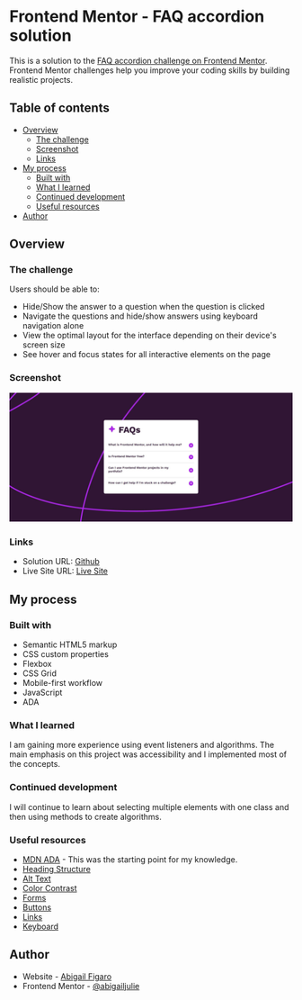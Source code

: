 # Frontend Mentor - FAQ accordion solution

This is a solution to the [FAQ accordion challenge on Frontend Mentor](https://www.frontendmentor.io/challenges/faq-accordion-wyfFdeBwBz). Frontend Mentor challenges help you improve your coding skills by building realistic projects. 

## Table of contents

- [Overview](#overview)
  - [The challenge](#the-challenge)
  - [Screenshot](#screenshot)
  - [Links](#links)
- [My process](#my-process)
  - [Built with](#built-with)
  - [What I learned](#what-i-learned)
  - [Continued development](#continued-development)
  - [Useful resources](#useful-resources)
- [Author](#author)

## Overview

### The challenge

Users should be able to:

- Hide/Show the answer to a question when the question is clicked
- Navigate the questions and hide/show answers using keyboard navigation alone
- View the optimal layout for the interface depending on their device's screen size
- See hover and focus states for all interactive elements on the page

### Screenshot

![](./assets/images/Screenshot.JPG)

### Links

- Solution URL: [Github](https://github.com/abigailjulie/FrontendMentor_FaqAccordian)
- Live Site URL: [Live Site](https://frontendmentorfaqaccordian.vercel.app/)

## My process

### Built with

- Semantic HTML5 markup
- CSS custom properties
- Flexbox
- CSS Grid
- Mobile-first workflow
- JavaScript
- ADA

### What I learned

I am gaining more experience using event listeners and algorithms. The main emphasis on this project was accessibility and I implemented most of the concepts.

### Continued development

I will continue to learn about selecting multiple elements with one class and then using methods to create algorithms.

### Useful resources

- [MDN ADA](https://developer.mozilla.org/en-US/docs/Learn/Accessibility/HTML) - This was the starting point for my knowledge.
- [Heading Structure](https://www.a11yproject.com/posts/how-to-accessible-heading-structure/)
- [Alt Text](https://design102.blog.gov.uk/2022/01/14/whats-the-alternative-how-to-write-good-alt-text/)
- [Color Contrast](https://web.dev/learn/accessibility/color-contrast)
- [Forms](https://web.dev/learn/accessibility/forms)
- [Buttons](https://www.sarasoueidan.com/blog/accessible-icon-buttons/)
- [Links](https://design.homeoffice.gov.uk/accessibility/links)
- [Keyboard](https://developer.mozilla.org/en-US/docs/Web/Accessibility/Understanding_WCAG/Keyboard)

## Author

- Website - [Abigail Figaro](https://www.abigaildesigns.org)
- Frontend Mentor - [@abigailjulie](https://www.frontendmentor.io/profile/abigailjulie)
